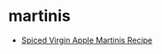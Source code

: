 # martinis

 * [Spiced Virgin Apple Martinis Recipe](index/s/spiced-virgin-apple-martinis-recipe.json)
